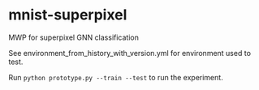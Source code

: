 # mnist-superpixel
MWP for superpixel GNN classification

See environment_from_history_with_version.yml for environment used to test.

Run `python prototype.py --train --test` to run the experiment.